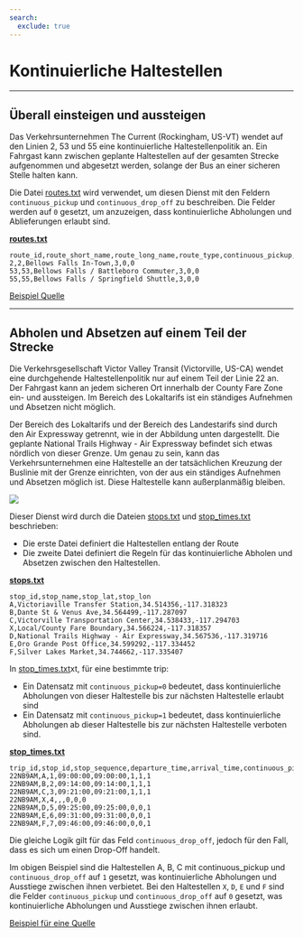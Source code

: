 ```yaml
---
search:
  exclude: true
---
```


# Kontinuierliche Haltestellen

<hr/>

## Überall einsteigen und aussteigen

Das Verkehrsunternehmen The Current (Rockingham, US-VT) wendet auf den Linien 2, 53 und 55 eine kontinuierliche Haltestellenpolitik an. Ein Fahrgast kann zwischen geplante Haltestellen auf der gesamten Strecke aufgenommen und abgesetzt werden, solange der Bus an einer sicheren Stelle halten kann.

Die Datei [routes.txt](../../reference/#routestxt) wird verwendet, um diesen Dienst mit den Feldern `continuous_pickup` und `continuous_drop_off` zu beschreiben. Die Felder werden auf `0` gesetzt, um anzuzeigen, dass kontinuierliche Abholungen und Ablieferungen erlaubt sind.

[**routes.txt**](../../reference/#routestxt)

    route_id,route_short_name,route_long_name,route_type,continuous_pickup,continuous_drop_off
    2,2,Bellows Falls In-Town,3,0,0
    53,53,Bellows Falls / Battleboro Commuter,3,0,0
    55,55,Bellows Falls / Springfield Shuttle,3,0,0

[Beispiel Quelle](https://crtransit.org/bus-schedules/)

<hr/>

## Abholen und Absetzen auf einem Teil der Strecke

Die Verkehrsgesellschaft Victor Valley Transit (Victorville, US-CA) wendet eine durchgehende Haltestellenpolitik nur auf einem Teil der Linie 22 an. Der Fahrgast kann an jedem sicheren Ort innerhalb der County Fare Zone ein- und aussteigen. Im Bereich des Lokaltarifs ist ein ständiges Aufnehmen und Absetzen nicht möglich.

Der Bereich des Lokaltarifs und der Bereich des Landestarifs sind durch den Air Expressway getrennt, wie in der Abbildung unten dargestellt. Die geplante National Trails Highway - Air Expressway befindet sich etwas nördlich von dieser Grenze. Um genau zu sein, kann das Verkehrsunternehmen eine Haltestelle an der tatsächlichen Kreuzung der Buslinie mit der Grenze einrichten, von der aus ein ständiges Aufnehmen und Absetzen möglich ist. Diese Haltestelle kann außerplanmäßig bleiben.

![](../../assets/victor-valley-transit.svg)

Dieser Dienst wird durch die Dateien [stops.txt](../../reference/#stopstxt) und [stop_times.txt](../../reference/#stoptimestxt) beschrieben:

- Die erste Datei definiert die Haltestellen entlang der Route
- Die zweite Datei definiert die Regeln für das kontinuierliche Abholen und Absetzen zwischen den Haltestellen.

[**stops.txt**](../../reference/#stopstxt)

    stop_id,stop_name,stop_lat,stop_lon
    A,Victoriaville Transfer Station,34.514356,-117.318323
    B,Dante St & Venus Ave,34.564499,-117.287097
    C,Victorville Transportation Center,34.538433,-117.294703
    X,Local/County Fare Boundary,34.566224,-117.318357
    D,National Trails Highway - Air Expressway,34.567536,-117.319716
    E,Oro Grande Post Office,34.599292,-117.334452
    F,Silver Lakes Market,34.744662,-117.335407

In [stop_times.txt](../../reference/#stoptimestxt)xt, für eine bestimmte trip:

- Ein Datensatz mit `continuous_pickup=0` bedeutet, dass kontinuierliche Abholungen von dieser Haltestelle bis zur nächsten Haltestelle erlaubt sind
- Ein Datensatz mit `continuous_pickup=1` bedeutet, dass kontinuierliche Abholungen ab dieser Haltestelle bis zur nächsten Haltestelle verboten sind.

[**stop_times.txt**](../../reference/#stoptimestxt)

    trip_id,stop_id,stop_sequence,departure_time,arrival_time,continuous_pickup,continuous_drop_off,timepoint
    22NB9AM,A,1,09:00:00,09:00:00,1,1,1
    22NB9AM,B,2,09:14:00,09:14:00,1,1,1
    22NB9AM,C,3,09:21:00,09:21:00,1,1,1
    22NB9AM,X,4,,,0,0,0
    22NB9AM,D,5,09:25:00,09:25:00,0,0,1
    22NB9AM,E,6,09:31:00,09:31:00,0,0,1
    22NB9AM,F,7,09:46:00,09:46:00,0,0,1

Die gleiche Logik gilt für das Feld `continuous_drop_off`, jedoch für den Fall, dass es sich um einen Drop-Off handelt.

Im obigen Beispiel sind die Haltestellen A, B, C mit continuous_pickup und `continuous_drop_off` auf `1` gesetzt, was kontinuierliche Abholungen und Ausstiege zwischen ihnen verbietet. Bei den Haltestellen `X`, `D`, `E` und `F` sind die Felder `continuous_pickup` und `continuous_drop_off` auf `0` gesetzt, was kontinuierliche Abholungen und Ausstiege zwischen ihnen erlaubt.

[Beispiel für eine Quelle](https://vvta.org/routes/route-22/)
